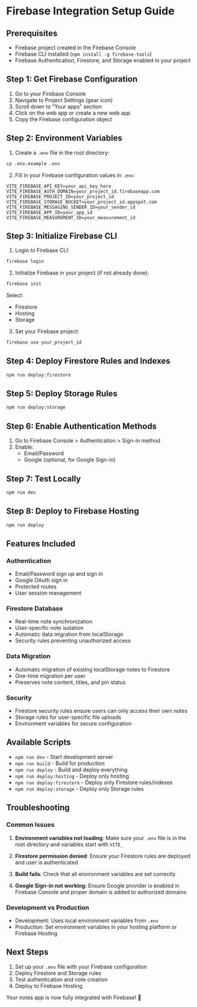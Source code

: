 # Firebase Integration Setup Guide

## Prerequisites
- Firebase project created in the Firebase Console
- Firebase CLI installed (`npm install -g firebase-tools`)
- Firebase Authentication, Firestore, and Storage enabled in your project

## Step 1: Get Firebase Configuration

1. Go to your Firebase Console
2. Navigate to Project Settings (gear icon)
3. Scroll down to "Your apps" section
4. Click on the web app or create a new web app
5. Copy the Firebase configuration object

## Step 2: Environment Variables

1. Create a `.env` file in the root directory:
```bash
cp .env.example .env
```

2. Fill in your Firebase configuration values in `.env`:
```env
VITE_FIREBASE_API_KEY=your_api_key_here
VITE_FIREBASE_AUTH_DOMAIN=your_project_id.firebaseapp.com
VITE_FIREBASE_PROJECT_ID=your_project_id
VITE_FIREBASE_STORAGE_BUCKET=your_project_id.appspot.com
VITE_FIREBASE_MESSAGING_SENDER_ID=your_sender_id
VITE_FIREBASE_APP_ID=your_app_id
VITE_FIREBASE_MEASUREMENT_ID=your_measurement_id
```

## Step 3: Initialize Firebase CLI

1. Login to Firebase CLI:
```bash
firebase login
```

2. Initialize Firebase in your project (if not already done):
```bash
firebase init
```
Select:
- Firestore
- Hosting
- Storage

3. Set your Firebase project:
```bash
firebase use your_project_id
```

## Step 4: Deploy Firestore Rules and Indexes

```bash
npm run deploy:firestore
```

## Step 5: Deploy Storage Rules

```bash
npm run deploy:storage
```

## Step 6: Enable Authentication Methods

1. Go to Firebase Console > Authentication > Sign-in method
2. Enable:
   - Email/Password
   - Google (optional, for Google Sign-in)

## Step 7: Test Locally

```bash
npm run dev
```

## Step 8: Deploy to Firebase Hosting

```bash
npm run deploy
```

## Features Included

### Authentication
- Email/Password sign up and sign in
- Google OAuth sign in
- Protected routes
- User session management

### Firestore Database
- Real-time note synchronization
- User-specific note isolation
- Automatic data migration from localStorage
- Security rules preventing unauthorized access

### Data Migration
- Automatic migration of existing localStorage notes to Firestore
- One-time migration per user
- Preserves note content, titles, and pin status

### Security
- Firestore security rules ensure users can only access their own notes
- Storage rules for user-specific file uploads
- Environment variables for secure configuration

## Available Scripts

- `npm run dev` - Start development server
- `npm run build` - Build for production
- `npm run deploy` - Build and deploy everything
- `npm run deploy:hosting` - Deploy only hosting
- `npm run deploy:firestore` - Deploy only Firestore rules/indexes
- `npm run deploy:storage` - Deploy only Storage rules

## Troubleshooting

### Common Issues

1. **Environment variables not loading**: Make sure your `.env` file is in the root directory and variables start with `VITE_`

2. **Firestore permission denied**: Ensure your Firestore rules are deployed and user is authenticated

3. **Build fails**: Check that all environment variables are set correctly

4. **Google Sign-in not working**: Ensure Google provider is enabled in Firebase Console and proper domain is added to authorized domains

### Development vs Production

- Development: Uses local environment variables from `.env`
- Production: Set environment variables in your hosting platform or Firebase Hosting

## Next Steps

1. Set up your `.env` file with your Firebase configuration
2. Deploy Firestore and Storage rules
3. Test authentication and note creation
4. Deploy to Firebase Hosting

Your notes app is now fully integrated with Firebase! 🎉